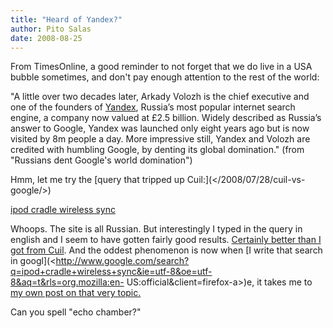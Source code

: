 ```yaml
---
title: "Heard of Yandex?"
author: Pito Salas
date: 2008-08-25
---
```




From TimesOnline, a good reminder to not forget that we do live in a USA
bubble sometimes, and don't pay enough attention to the rest of the world:

"A little over two decades later, Arkady Volozh is the chief executive and one
of the founders of [Yandex](<http://en.wikipedia.org/wiki/Yandex>), Russia’s
most popular internet search engine, a company now valued at £2.5 billion.
Widely described as Russia’s answer to Google, Yandex was launched only eight
years ago but is now visited by 8m people a day. More impressive still, Yandex
and Volozh are credited with humbling Google, by denting its global
domination." (from "Russians dent Google's world domination")

Hmm, let me try the [query that tripped up Cuil:](</2008/07/28/cuil-vs-
google/>)

[ipod cradle wireless
sync](<http://yandex.ru/yandsearch?text=ipod+cradle+wireless+sync>)

Whoops. The site is all Russian. But interestingly I typed in the query in
english and I seem to have gotten fairly good results. [Certainly better than
I got from Cuil](<http://www.cuil.com/search?q=ipod+cradle+wireless+sync>).
And the oddest phenomenon is now when [I write that search in
googl](<http://www.google.com/search?q=ipod+cradle+wireless+sync&ie=utf-8&oe=utf-8&aq=t&rls=org.mozilla:en-
US:official&client=firefox-a>)e, it takes me to [my own post on that very
topic. ](</2008/07/28/cuil-vs-google/>)

Can you spell "echo chamber?"


